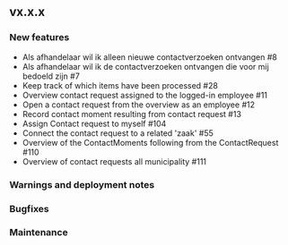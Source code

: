## vx.x.x

### New features

- Als afhandelaar wil ik alleen nieuwe contactverzoeken ontvangen #8
- Als afhandelaar wil ik de contactverzoeken ontvangen die voor mij bedoeld zijn #7
- Keep track of which items have been processed #28
- Overview contact request assigned to the logged-in employee #11
- Open a contact request from the overview as an employee #12
- Record contact moment resulting from contact request #13
- Assign Contact request to myself #104
- Connect the contact request to a related 'zaak' #55
- Overview of the ContactMoments following from the ContactRequest #110
- Overview of contact requests all municipality #111

### Warnings and deployment notes

### Bugfixes

### Maintenance
